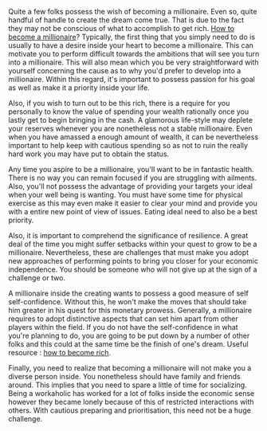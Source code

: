 Quite a few folks possess the wish of becoming a millionaire. Even so,
quite handful of handle to create the dream come true. That is due to
the fact they may not be conscious of what to accomplish to get rich.
[How to become a
millionaire](http://www.youtube.com/watch?v=hU0vXm1PRdc)? Typically, the
first thing that you simply need to do is usually to have a desire
inside your heart to become a millionaire. This can motivate you to
perform difficult towards the ambitions that will see you turn into a
millionaire. This will also mean which you be very straightforward with
yourself concerning the cause as to why you'd prefer to develop into a
millionaire. Within this regard, it's important to possess passion for
his goal as well as make it a priority inside your life.

Also, if you wish to turn out to be this rich, there is a require for
you personally to know the value of spending your wealth rationally once
you lastly get to begin bringing in the cash. A glamorous life-style may
deplete your reserves whenever you are nonetheless not a stable
millionaire. Even when you have amassed a enough amount of wealth, it
can be nevertheless important to help keep with cautious spending so as
not to ruin the really hard work you may have put to obtain the status.

Any time you aspire to be a millionaire, you'll want to be in fantastic
health. There is no way you can remain focused if you are struggling
with ailments. Also, you'll not possess the advantage of providing your
targets your ideal when your well being is wanting. You must have some
time for physical exercise as this may even make it easier to clear your
mind and provide you with a entire new point of view of issues. Eating
ideal need to also be a best priority.

Also, it is important to comprehend the significance of resilience. A
great deal of the time you might suffer setbacks within your quest to
grow to be a millionaire. Nevertheless, these are challenges that must
make you adopt new approaches of performing points to bring you closer
for your economic independence. You should be someone who will not give
up at the sign of a challenge or two.

A millionaire inside the creating wants to possess a good measure of
self self-confidence. Without this, he won't make the moves that should
take him greater in his quest for this monetary prowess. Generally, a
millionaire requires to adopt distinctive aspects that can set him apart
from other players within the field. If you do not have the
self-confidence in what you're planning to do, you are going to be put
down by a number of other folks and this could at the same time be the
finish of one's dream. Useful resource : [how to become
rich](http://www.youtube.com/watch?v=QHxvZJFvusU).

Finally, you need to realize that becoming a millionaire will not make
you a diverse person inside. You nonetheless should have family and
friends around. This implies that you need to spare a little of time for
socializing. Being a workaholic has worked for a lot of folks inside the
economic sense however they became lonely because of this of restricted
interactions with others. With cautious preparing and prioritisation,
this need not be a huge challenge.

